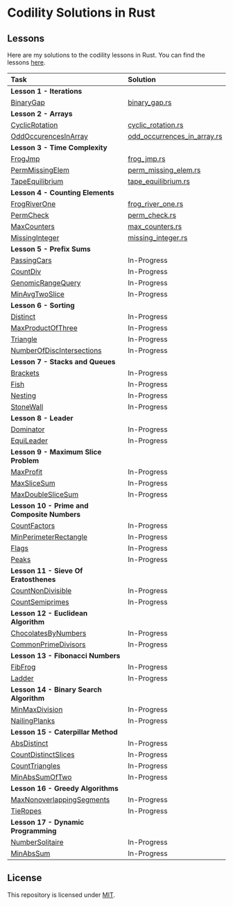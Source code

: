 # Codility Solutions in Rust

## Lessons

Here are my solutions to the codility lessons in Rust.  You can find the lessons [here](https://app.codility.com/programmers/lessons/).

| Task                                                                                                                          | Solution                                                              |  
|:------------------------------------------------------------------------------------------------------------------------------|:----------------------------------------------------------------------|
| **Lesson 1 - Iterations**                                                                                                     |                                                                       |
| [BinaryGap](https://app.codility.com/programmers/lessons/1-iterations/binary_gap/)                                            | [binary_gap.rs](src/iterations/binary_gap.rs)                         |
| **Lesson 2 - Arrays**                                                                                                         |                                                                       |
| [CyclicRotation](https://app.codility.com/programmers/lessons/2-arrays/cyclic_rotation/)                                      | [cyclic_rotation.rs](src/arrays/cyclic_rotation.rs)                   |
| [OddOccurencesInArray](https://app.codility.com/programmers/lessons/2-arrays/odd_occurrences_in_array/)                       | [odd_occurrences_in_array.rs](src/arrays/odd_occurrences_in_array.rs) |
| **Lesson 3 - Time Complexity**                                                                                                |                                                                       |
| [FrogJmp](https://app.codility.com/programmers/lessons/3-time_complexity/frog_jmp/)                                           | [frog_jmp.rs](src/time_complexity/frog_jmp.rs)                        |
| [PermMissingElem](https://app.codility.com/programmers/lessons/3-time_complexity/perm_missing_elem/)                          | [perm_missing_elem.rs](src/time_complexity/perm_missing_elem.rs)      |
| [TapeEquilibrium](https://app.codility.com/programmers/lessons/3-time_complexity/tape_equilibrium/)                           | [tape_equilibrium.rs](src/time_complexity/tape_equilibrium.rs)        |
| **Lesson 4 - Counting Elements**                                                                                              |                                                                       |
| [FrogRiverOne](https://app.codility.com/programmers/lessons/4-counting_elements/frog_river_one/)                              | [frog_river_one.rs](src/counting_elements/frog_river_one.rs)          |
| [PermCheck](https://app.codility.com/programmers/lessons/4-counting_elements/perm_check/)                                     | [perm_check.rs](src/counting_elements/perm_check.rs)                  |
| [MaxCounters](https://app.codility.com/programmers/lessons/4-counting_elements/max_counters/)                                 | [max_counters.rs](src/counting_elements/max_counters.rs)              |
| [MissingInteger](https://app.codility.com/programmers/lessons/4-counting_elements/missing_integer/)                           | [missing_integer.rs](src/counting_elements/missing_integer.rs)        |
| **Lesson 5 - Prefix Sums**                                                                                                    |                                                                       |
| [PassingCars](https://app.codility.com/programmers/lessons/5-prefix_sums/passing_cars/)                                       | In-Progress                                                           |
| [CountDiv](https://app.codility.com/programmers/lessons/5-prefix_sums/count_div/)                                             | In-Progress                                                           |
| [GenomicRangeQuery](https://app.codility.com/programmers/lessons/5-prefix_sums/genomic_range_query/)                          | In-Progress                                                           |
| [MinAvgTwoSlice](https://app.codility.com/programmers/lessons/5-prefix_sums/min_avg_two_slice/)                               | In-Progress                                                           |
| **Lesson 6 - Sorting**                                                                                                        |                                                                       |
| [Distinct](https://app.codility.com/programmers/lessons/6-sorting/distinct/)                                                  | In-Progress                                                           |
| [MaxProductOfThree](https://app.codility.com/programmers/lessons/6-sorting/max_product_of_three/)                             | In-Progress                                                           |
| [Triangle](https://app.codility.com/programmers/lessons/6-sorting/triangle/)                                                  | In-Progress                                                           |
| [NumberOfDiscIntersections](https://app.codility.com/programmers/lessons/6-sorting/number_of_disc_intersections/)             | In-Progress                                                           |
| **Lesson 7 - Stacks and Queues**                                                                                              |                                                                       |
| [Brackets](https://app.codility.com/programmers/lessons/7-stacks_and_queues/brackets/)                                        | In-Progress                                                           |
| [Fish](https://app.codility.com/programmers/lessons/7-stacks_and_queues/stone_wall/)                                          | In-Progress                                                           |
| [Nesting](https://app.codility.com/programmers/lessons/7-stacks_and_queues/nesting/)                                          | In-Progress                                                           |
| [StoneWall](https://app.codility.com/programmers/lessons/7-stacks_and_queues/stone_wall/)                                     | In-Progress                                                           |
| **Lesson 8 - Leader**                                                                                                         |                                                                       |
| [Dominator](https://app.codility.com/programmers/lessons/8-leader/dominator/)                                                 | In-Progress                                                           |
| [EquiLeader](https://app.codility.com/programmers/lessons/8-leader/equi_leader/)                                              | In-Progress                                                           |
| **Lesson 9 - Maximum Slice Problem**                                                                                          |                                                                       |
| [MaxProfit](https://app.codility.com/programmers/lessons/9-maximum_slice_problem/max_profit/)                                 | In-Progress                                                           |
| [MaxSliceSum](https://app.codility.com/programmers/lessons/9-maximum_slice_problem/max_slice_sum/)                            | In-Progress                                                           |
| [MaxDoubleSliceSum](https://app.codility.com/programmers/lessons/9-maximum_slice_problem/max_double_slice_sum/)               | In-Progress                                                           |
| **Lesson 10 - Prime and Composite Numbers**                                                                                   |                                                                       |
| [CountFactors](https://app.codility.com/programmers/lessons/10-prime_and_composite_numbers/count_factors/)                    | In-Progress                                                           |
| [MinPerimeterRectangle](https://app.codility.com/programmers/lessons/10-prime_and_composite_numbers/min_perimeter_rectangle/) | In-Progress                                                           |
| [Flags](https://app.codility.com/programmers/lessons/10-prime_and_composite_numbers/flags/)                                   | In-Progress                                                           |
| [Peaks](https://app.codility.com/programmers/lessons/10-prime_and_composite_numbers/peaks/)                                   | In-Progress                                                           |
| **Lesson 11 - Sieve Of Eratosthenes**                                                                                         |                                                                       |
| [CountNonDivisible](https://app.codility.com/programmers/lessons/11-sieve_of_eratosthenes/count_non_divisible/)               | In-Progress                                                           |
| [CountSemiprimes](https://app.codility.com/programmers/lessons/11-sieve_of_eratosthenes/count_semiprimes/)                    | In-Progress                                                           |
| **Lesson 12 - Euclidean Algorithm**                                                                                           |                                                                       |
| [ChocolatesByNumbers](https://app.codility.com/programmers/lessons/12-euclidean_algorithm/chocolates_by_numbers/)             | In-Progress                                                           |
| [CommonPrimeDivisors](https://app.codility.com/programmers/lessons/12-euclidean_algorithm/common_prime_divisors/)             | In-Progress                                                           |
| **Lesson 13 - Fibonacci Numbers**                                                                                             |                                                                       |
| [FibFrog](https://app.codility.com/programmers/lessons/13-fibonacci_numbers/fib_frog/)                                        | In-Progress                                                           |
| [Ladder](https://app.codility.com/programmers/lessons/13-fibonacci_numbers/ladder/)                                           | In-Progress                                                           |
| **Lesson 14 - Binary Search Algorithm**                                                                                       |                                                                       |
| [MinMaxDivision](https://app.codility.com/programmers/lessons/14-binary_search_algorithm/min_max_division/)                   | In-Progress                                                           |
| [NailingPlanks](https://app.codility.com/programmers/lessons/14-binary_search_algorithm/nailing_planks/)                      | In-Progress                                                           |
| **Lesson 15 - Caterpillar Method**                                                                                            |                                                                       |
| [AbsDistinct](https://app.codility.com/programmers/lessons/15-caterpillar_method/abs_distinct/)                               | In-Progress                                                           |
| [CountDistinctSlices](https://app.codility.com/programmers/lessons/15-caterpillar_method/count_distinct_slices/)              | In-Progress                                                           |
| [CountTriangles](https://app.codility.com/programmers/lessons/15-caterpillar_method/count_triangles/)                         | In-Progress                                                           |
| [MinAbsSumOfTwo](https://app.codility.com/programmers/lessons/15-caterpillar_method/min_abs_sum_of_two/)                      | In-Progress                                                           |
| **Lesson 16 - Greedy Algorithms**                                                                                             |                                                                       |
| [MaxNonoverlappingSegments](https://app.codility.com/programmers/lessons/16-greedy_algorithms/max_nonoverlapping_segments/)   | In-Progress                                                           |
| [TieRopes](https://app.codility.com/programmers/lessons/16-greedy_algorithms/tie_ropes/)                                      | In-Progress                                                           |
| **Lesson 17 - Dynamic Programming**                                                                                           |                                                                       |
| [NumberSolitaire](https://app.codility.com/programmers/lessons/17-dynamic_programming/number_solitaire/)                      | In-Progress                                                           |
| [MinAbsSum](https://app.codility.com/programmers/lessons/17-dynamic_programming/min_abs_sum/)                                 | In-Progress                                                           |


## License
This repository is licensed under [MIT](LICENSE).